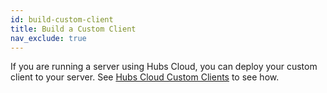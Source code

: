 ```yaml
---
id: build-custom-client
title: Build a Custom Client
nav_exclude: true
---
```


If you are running a server using Hubs Cloud, you can deploy your custom client to your server. See [Hubs Cloud Custom Clients](./hubs-cloud-custom-clients.md) to see how.
